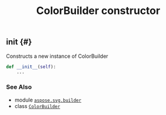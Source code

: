 ﻿---
title: ColorBuilder constructor
second_title: Aspose.SVG for Python via .NET API References
description: 
type: docs
weight: 10
url: /python-net/aspose.svg.builder/colorbuilder/__init__/
is_root: false
---

## __init__ {#}

Constructs a new instance of ColorBuilder



```python
def __init__(self):
    ...
```





### See Also
* module [`aspose.svg.builder`](../../)
* class [`ColorBuilder`](/svg/python-net/aspose.svg.builder/colorbuilder)
